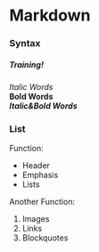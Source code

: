 # Markdown 
### Syntax
##### Training!

_Italic Words_  
**Bold Words**  
**_Italic&Bold Words_**

### List
Function:
* Header
* Emphasis
* Lists

Another Function:
1. Images  
2. Links  
3. Blockquotes
